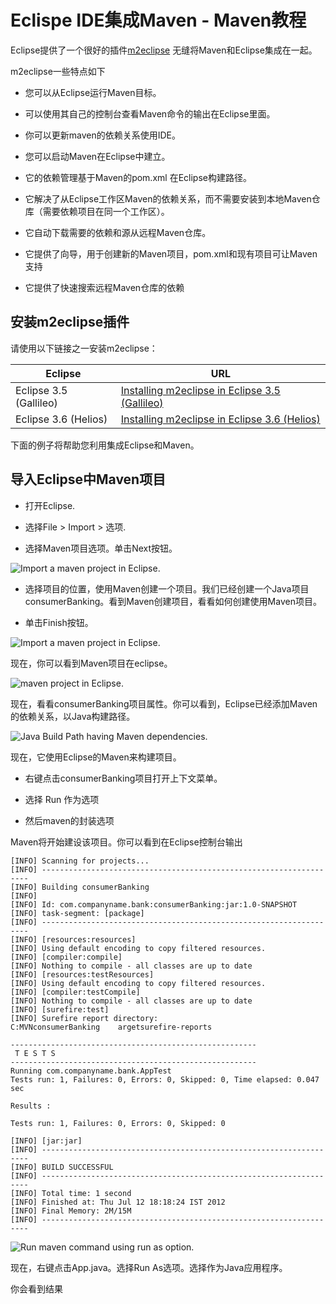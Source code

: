 # Eclispe IDE集成Maven - Maven教程

Eclipse提供了一个很好的插件[m2eclipse](http://www.eclipse.org/m2e/) 无缝将Maven和Eclipse集成在一起。

m2eclipse一些特点如下

*   您可以从Eclipse运行Maven目标。

*   可以使用其自己的控制台查看Maven命令的输出在Eclipse里面。

*   你可以更新maven的依赖关系使用IDE。

*   您可以启动Maven在Eclipse中建立。

*   它的依赖管理基于Maven的pom.xml 在Eclipse构建路径。

*   它解决了从Eclipse工作区Maven的依赖关系，而不需要安装到本地Maven仓库（需要依赖项目在同一个工作区）。

*   它自动下载需要的依赖和源从远程Maven仓库。

*   它提供了向导，用于创建新的Maven项目，pom.xml和现有项目可让Maven支持

*   它提供了快速搜索远程Maven仓库的依赖

## 安装m2eclipse插件

请使用以下链接之一安装m2eclipse：

| Eclipse | URL |
| --- | --- |
| Eclipse 3.5 (Gallileo) | [Installing m2eclipse in Eclipse 3.5 (Gallileo)](http://www.sonatype.com/books/m2eclipse-book/reference/ch02s03.htmll) |
| Eclipse 3.6 (Helios) | [Installing m2eclipse in Eclipse 3.6 (Helios)](http://www.sonatype.com/books/m2eclipse-book/reference/install-sect-marketplace.htmll) |

下面的例子将帮助您利用集成Eclipse和Maven。

## 导入Eclipse中Maven项目

*   打开Eclipse.

*   选择File &gt; Import &gt; 选项.

*   选择Maven项目选项。单击Next按钮。

![Import a maven project in Eclipse.](../img/2155421N9-0.jpg)

*   选择项目的位置，使用Maven创建一个项目。我们已经创建一个Java项目consumerBanking。看到Maven创建项目，看看如何创建使用Maven项目。

*   单击Finish按钮。

![Import a maven project in Eclipse.](../img/2155426364-1.jpg)

现在，你可以看到Maven项目在eclipse。

![maven project in Eclipse.](../img/215542E05-2.jpg)

现在，看看consumerBanking项目属性。你可以看到，Eclipse已经添加Maven的依赖关系，以Java构建路径。

![Java Build Path having Maven dependencies.](../img/2155423I0-3.jpg)

现在，它使用Eclipse的Maven来构建项目。

*   右键点击consumerBanking项目打开上下文菜单。

*   选择 Run 作为选项

*   然后maven的封装选项

Maven将开始建设该项目。你可以看到在Eclipse控制台输出

```
[INFO] Scanning for projects...
[INFO] -------------------------------------------------------------------
[INFO] Building consumerBanking
[INFO] 
[INFO] Id: com.companyname.bank:consumerBanking:jar:1.0-SNAPSHOT
[INFO] task-segment: [package]
[INFO] -------------------------------------------------------------------
[INFO] [resources:resources]
[INFO] Using default encoding to copy filtered resources.
[INFO] [compiler:compile]
[INFO] Nothing to compile - all classes are up to date
[INFO] [resources:testResources]
[INFO] Using default encoding to copy filtered resources.
[INFO] [compiler:testCompile]
[INFO] Nothing to compile - all classes are up to date
[INFO] [surefire:test]
[INFO] Surefire report directory: 
C:MVNconsumerBanking    argetsurefire-reports

-------------------------------------------------------
 T E S T S
-------------------------------------------------------
Running com.companyname.bank.AppTest
Tests run: 1, Failures: 0, Errors: 0, Skipped: 0, Time elapsed: 0.047 sec

Results :

Tests run: 1, Failures: 0, Errors: 0, Skipped: 0

[INFO] [jar:jar]
[INFO] -------------------------------------------------------------------
[INFO] BUILD SUCCESSFUL
[INFO] -------------------------------------------------------------------
[INFO] Total time: 1 second
[INFO] Finished at: Thu Jul 12 18:18:24 IST 2012
[INFO] Final Memory: 2M/15M
[INFO] -------------------------------------------------------------------

```

![Run maven command using run as option.](../img/2155422b9-4.jpg)

现在，右键点击App.java。选择Run As选项。选择作为Java应用程序。

你会看到结果

